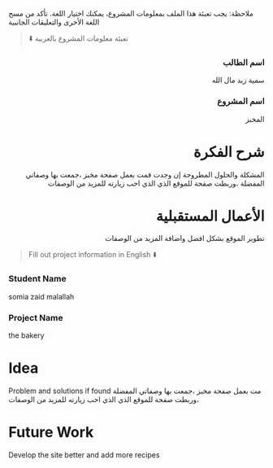 
ملاحظة: يجب تعبئة هذا الملف بمعلومات المشروع، يمكنك اختيار اللغة. تأكد من مسح اللغة الأخرى والتعليقات الجانبية 
> ⬇️ تعبئة معلومات المشروع بالعربية  

<div dir="rtl">
  
### اسم الطالب
سمية زيد مال الله

### اسم المشروع
المخبز

# شرح الفكرة
المشكلة والحلول المطروحة إن وجدت
قمت بعمل صفحة مخبز ،جمعت بها وصفاتي المفضلة ،وربطت صفحة للموقع الذي الذي احب زيارته للمزيد من الوصفات 

# الأعمال المستقبلية
تطوير الموقع بشكل افضل واضافة المزيد من الوصفات 

</div>

> Fill out project information in English ⬇️
### Student Name

somia zaid malallah
### Project Name
the bakery
# Idea
Problem and solutions if found 
مت بعمل صفحة مخبز ،جمعت بها وصفاتي المفضلة ،وربطت صفحة للموقع الذي الذي احب زيارته للمزيد من الوصفات 

# Future Work 

Develop the site better and add more recipes
